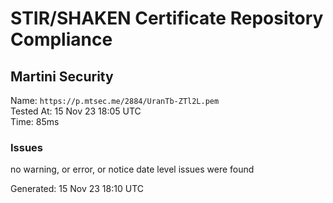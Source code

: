 # STIR/SHAKEN Certificate Repository Compliance

## Martini Security

Name: `https://p.mtsec.me/2884/UranTb-ZTl2L.pem`\
Tested At: 15 Nov 23 18:05 UTC\
Time: 85ms

### Issues

no warning, or error, or notice date level issues were found

Generated: 15 Nov 23 18:10 UTC